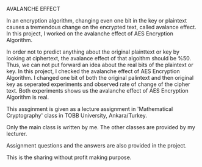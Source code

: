 AVALANCHE EFFECT

In an encryption algorithm, changing even one bit in the key or plaintext causes a tremendous change on the encrypted text, called avalance effect. In this project, I worked on the avalanche effect of AES Encryption Algorithm.

In order not to predict anything about the original plainttext or key by looking at ciphertext, the avalance effect of that algoithm should be %50. Thus, we can not put forward an idea about the real bits of the plaintext or key. In this project, I checked the avalanche effect of AES Encryption Algorithm. I changed one bit of both the original palintext and then original key as seperated experiments and observed rate of change of the cipher text. Both experiments shows us the avalanche effect of AES Encryption Algorithm is real.

This assginment is given as a lecture assignment in 'Mathematical Cryptography' class in TOBB University, Ankara/Turkey.

Only the main class is written by me. The other classes are provided by my lecturer.

Assignment questions and the answers are also provided in the project.

This is the sharing without profit making purpose.
